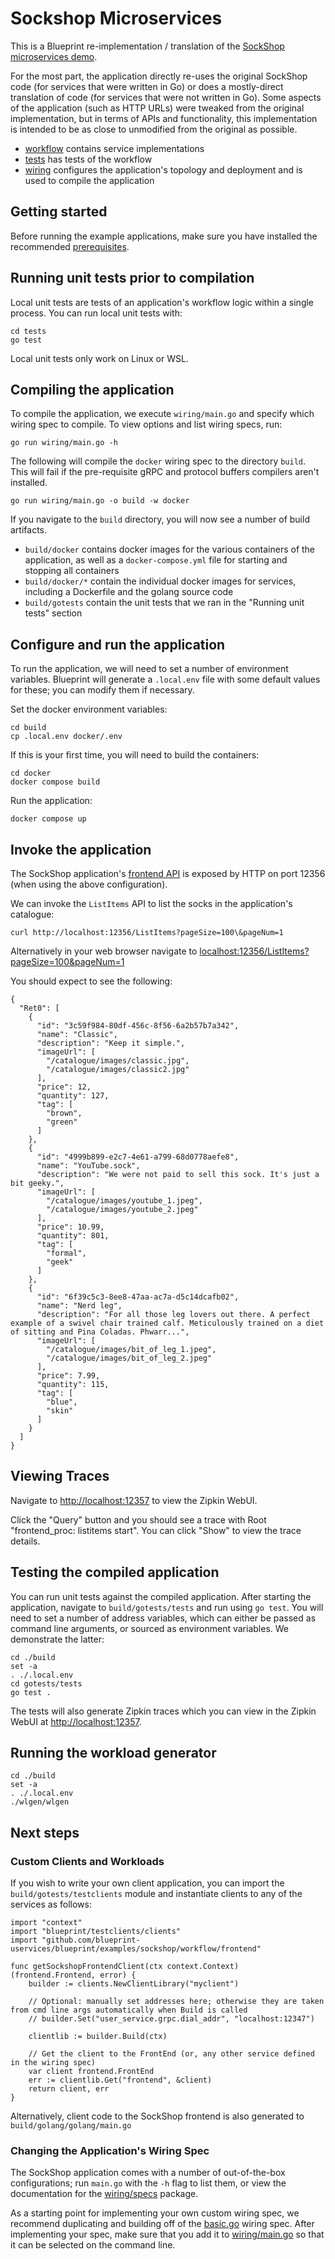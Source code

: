# Sockshop Microservices

This is a Blueprint re-implementation / translation of the [SockShop microservices demo](https://microservices-demo.github.io).

For the most part, the application directly re-uses the original SockShop code (for services that were written in Go) or does a mostly-direct translation of code (for services that were not written in Go).  Some aspects of the application (such as HTTP URLs) were tweaked from the original implementation, but in terms of APIs and functionality, this implementation is intended to be as close to unmodified from the original as possible.

* [workflow](workflow) contains service implementations
* [tests](tests) has tests of the workflow
* [wiring](wiring) configures the application's topology and deployment and is used to compile the application

## Getting started

Before running the example applications, make sure you have installed the recommended [prerequisites](requirements.md).

## Running unit tests prior to compilation

Local unit tests are tests of an application's workflow logic within a single process.  You can run local unit tests with:

```
cd tests
go test
```

Local unit tests only work on Linux or WSL.


## Compiling the application

To compile the application, we execute `wiring/main.go` and specify which wiring spec to compile.  To view options and list wiring specs, run:

```
go run wiring/main.go -h
```

The following will compile the `docker` wiring spec to the directory `build`.  This will fail if the pre-requisite gRPC and protocol buffers compilers aren't installed.

```
go run wiring/main.go -o build -w docker
```

If you navigate to the `build` directory, you will now see a number of build artifacts.
* `build/docker` contains docker images for the various containers of the application, as well as a `docker-compose.yml` file for starting and stopping all containers
* `build/docker/*` contain the individual docker images for services, including a Dockerfile and the golang source code
* `build/gotests` contain the unit tests that we ran in the "Running unit tests" section

## Configure and run the application

To run the application, we will need to set a number of environment variables.  Blueprint will generate a `.local.env` file with some default values for these;
you can modify them if necessary.

Set the docker environment variables:

```
cd build
cp .local.env docker/.env
```

If this is your first time, you will need to build the containers:

```
cd docker
docker compose build
```

Run the application:

```
docker compose up
```

## Invoke the application

The SockShop application's [frontend API](workflow/frontend) is exposed by HTTP on port 12356 (when using the above configuration).

We can invoke the `ListItems` API to list the socks in the application's catalogue:

```
curl http://localhost:12356/ListItems?pageSize=100\&pageNum=1
```

Alternatively in your web browser navigate to [localhost:12356/ListItems?pageSize=100&pageNum=1](http://localhost:12356/ListItems?pageSize=3&pageNum=1)

You should expect to see the following:

```
{
  "Ret0": [
    {
      "id": "3c59f984-80df-456c-8f56-6a2b57b7a342",
      "name": "Classic",
      "description": "Keep it simple.",
      "imageUrl": [
        "/catalogue/images/classic.jpg",
        "/catalogue/images/classic2.jpg"
      ],
      "price": 12,
      "quantity": 127,
      "tag": [
        "brown",
        "green"
      ]
    },
    {
      "id": "4999b899-e2c7-4e61-a799-68d0778aefe8",
      "name": "YouTube.sock",
      "description": "We were not paid to sell this sock. It's just a bit geeky.",
      "imageUrl": [
        "/catalogue/images/youtube_1.jpeg",
        "/catalogue/images/youtube_2.jpeg"
      ],
      "price": 10.99,
      "quantity": 801,
      "tag": [
        "formal",
        "geek"
      ]
    },
    {
      "id": "6f39c5c3-8ee8-47aa-ac7a-d5c14dcafb02",
      "name": "Nerd leg",
      "description": "For all those leg lovers out there. A perfect example of a swivel chair trained calf. Meticulously trained on a diet of sitting and Pina Coladas. Phwarr...",
      "imageUrl": [
        "/catalogue/images/bit_of_leg_1.jpeg",
        "/catalogue/images/bit_of_leg_2.jpeg"
      ],
      "price": 7.99,
      "quantity": 115,
      "tag": [
        "blue",
        "skin"
      ]
    }
  ]
}
```

## Viewing Traces

Navigate to [http://localhost:12357](http://localhost:12357) to view the Zipkin WebUI.

Click the "Query" button and you should see a trace with Root "frontend_proc: listitems start".  You can click "Show" to view the trace details.

## Testing the compiled application

You can run unit tests against the compiled application.  After starting the application, navigate to `build/gotests/tests` and run using `go test`.  You will need to set a number of address variables, which can either be passed as command line arguments, or sourced as environment variables.  We demonstrate the latter:

```
cd ./build
set -a
. ./.local.env
cd gotests/tests
go test .
```

The tests will also generate Zipkin traces which you can view in the Zipkin WebUI at [http://localhost:12357](http://localhost:12357).

## Running the workload generator

```
cd ./build
set -a
. ./.local.env
./wlgen/wlgen
```

## Next steps

### Custom Clients and Workloads

If you wish to write your own client application, you can import the `build/gotests/testclients` module and instantiate clients to any of the services as follows:

```
import "context"
import "blueprint/testclients/clients"
import "github.com/blueprint-uservices/blueprint/examples/sockshop/workflow/frontend"

func getSockshopFrontendClient(ctx context.Context) (frontend.Frontend, error) {
    builder := clients.NewClientLibrary("myclient")

    // Optional: manually set addresses here; otherwise they are taken from cmd line args automatically when Build is called
    // builder.Set("user_service.grpc.dial_addr", "localhost:12347")

    clientlib := builder.Build(ctx)

    // Get the client to the FrontEnd (or, any other service defined in the wiring spec)
    var client frontend.FrontEnd
    err := clientlib.Get("frontend", &client)
    return client, err
}
```

Alternatively, client code to the SockShop frontend is also generated to `build/golang/golang/main.go`

### Changing the Application's Wiring Spec

The SockShop application comes with a number of out-of-the-box configurations; run `main.go` with the `-h` flag to list them, or view the documentation for the [wiring/specs](wiring/specs) package.

As a starting point for implementing your own custom wiring spec, we recommend duplicating and building off of the [basic.go](wiring/specs/basic.go) wiring spec.  After implementing your spec,
make sure that you add it to [wiring/main.go](wiring/main.go) so that it can be selected on the command line.